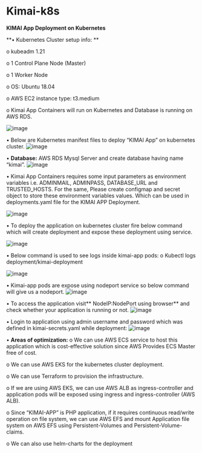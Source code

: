 # Kimai-k8s
**KIMAI App Deployment on Kubernetes**

**•	Kubernetes Cluster setup info: **

o	kubeadm 1.21

o	1 Control Plane Node (Master)

o	1 Worker Node

o	OS: Ubuntu 18.04

o	AWS EC2 instance type: t3.medium

o	Kimai App Containers will run on Kubernetes and Database is running on AWS RDS.

 ![image](https://user-images.githubusercontent.com/25103050/117771158-6fa44b80-b253-11eb-8b6d-bf8b0a020d63.png)

•	Below are Kubernetes manifest files to deploy “KIMAI App” on kubernetes cluster.
 ![image](https://user-images.githubusercontent.com/25103050/117771168-7337d280-b253-11eb-98ce-3881196db6e8.png)

•	**Database:** AWS RDS Mysql Server and create database having name “kimai”.
 ![image](https://user-images.githubusercontent.com/25103050/117771202-7c28a400-b253-11eb-8752-826bf2f7fc0b.png)

•	Kimai App Containers requires some input parameters as environment variables i.e. ADMINMAIL, ADMINPASS, DATABASE_URL and TRUSTED_HOSTS. For the same, Please create configmap and secret object to store these environment variables values. Which can be used in deployments.yaml file for the KIMAI APP Deployment.

 ![image](https://user-images.githubusercontent.com/25103050/117771213-7fbc2b00-b253-11eb-8de6-8ca790a3f1d0.png)

•	To deploy the application on kubernetes cluster fire below command which will create deployment and expose these deployment using service.
 
![image](https://user-images.githubusercontent.com/25103050/117771234-834fb200-b253-11eb-9010-6718159f1fea.png)

•	Below command is used to see logs inside kimai-app pods:
o	Kubectl logs deployment/kimai-deployment

 ![image](https://user-images.githubusercontent.com/25103050/117771246-864aa280-b253-11eb-9bd9-755ba0d03763.png)

•	Kimai-app pods are expose using nodeport service so below command will give us a nodeport.
 ![image](https://user-images.githubusercontent.com/25103050/117771318-98c4dc00-b253-11eb-98db-39760921cb72.png)


•	To access the application visit** NodeIP:NodePort using browser** and check whether your application is running or not.
 ![image](https://user-images.githubusercontent.com/25103050/117771327-9bbfcc80-b253-11eb-9d47-88b61fbbea73.png)

•	Login to application using admin username and password which was defined in kimai-secrets.yaml while deployment:
 ![image](https://user-images.githubusercontent.com/25103050/117771344-9f535380-b253-11eb-94e2-a85ff1d546e5.png)

•	**Areas of optimization:**
o	We can use AWS ECS service to host this application which is cost-effective solution since AWS Provides ECS Master free of cost.

o	We can use AWS EKS for the kubernetes cluster deployment.

o	We can use Terraform to provision the infrastructure.

o	If we are using AWS EKS, we can use AWS ALB as ingress-controller and application pods will be exposed using ingress and ingress-controller (AWS ALB).

o	Since “KIMAI-APP” is PHP application, if it requires continuous read/write operation on file system, we can use AWS EFS and mount Application file system on AWS EFS using Persistent-Volumes and Persistent-Volume-claims.

o	We can also use helm-charts for the deployment


